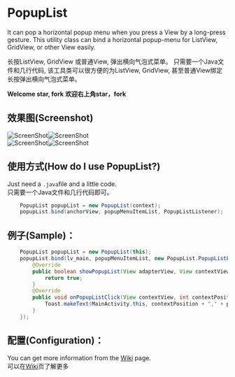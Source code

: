 # PopupList
It can pop a horizontal popup menu when you press a View by a long-press gesture.
This utility class can bind a horizontal popup-menu for ListView, GridView, or other View easily.

长按ListView, GridView 或普通View, 弹出横向气泡式菜单。
只需要一个Java文件和几行代码, 该工具类可以很方便的为ListView, GridView, 甚至普通View绑定长按弹出横向气泡式菜单。

**Welcome star, fork**
**欢迎右上角star，fork**

## 效果图(Screenshot)
![ScreenShot](https://github.com/shangmingchao/PopupList/blob/master/screenshots/screenshot_1.png)![ScreenShot](https://github.com/shangmingchao/PopupList/blob/master/screenshots/screenshot_2.png)<br />
![ScreenShot](https://github.com/shangmingchao/PopupList/blob/master/screenshots/screenshot_3.png)![ScreenShot](https://github.com/shangmingchao/PopupList/blob/master/screenshots/screenshot_4.png)
## 使用方式(How do I use PopupList?)
Just need a `.java`file and a little code.<br />
只需要一个Java文件和几行代码即可。

```java
    PopupList popupList = new PopupList(context);
    popupList.bind(anchorView, popupMenuItemList, PopupListListener);
```

## 例子(Sample)：
```java
    PopupList popupList = new PopupList(this);
    popupList.bind(lv_main, popupMenuItemList, new PopupList.PopupListListener() {
        @Override
        public boolean showPopupList(View adapterView, View contextView, int contextPosition) {
            return true;
        }
        @Override
        public void onPopupListClick(View contextView, int contextPosition, int position) {
            Toast.makeText(MainActivity.this, contextPosition + "," + position, Toast.LENGTH_SHORT).show();
        }
    });
```
## 配置(Configuration)：
You can get more information from the [Wiki](https://github.com/shangmingchao/PopupList/wiki/Configuration) page.<br />
可以在[Wiki](https://github.com/shangmingchao/PopupList/wiki/%E8%AF%A6%E7%BB%86%E9%85%8D%E7%BD%AE)页了解更多
